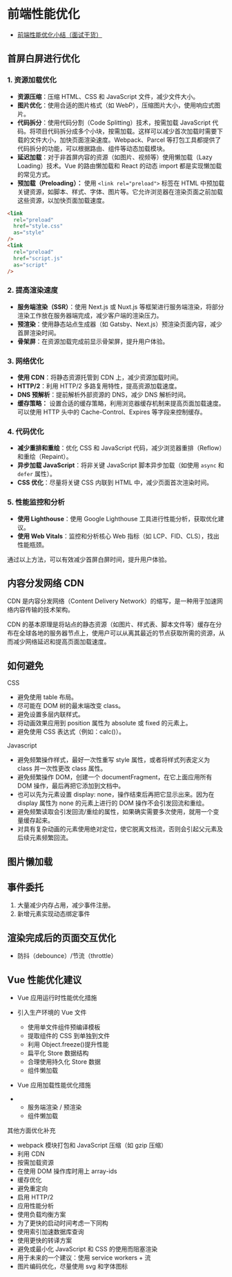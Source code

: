 # 前端性能优化

- [前端性能优化小结（面试干货）](https://zhuanlan.zhihu.com/p/115047733)

## 首屏白屏进行优化

### 1. 资源加载优化

- **资源压缩**：压缩 HTML、CSS 和 JavaScript 文件，减少文件大小。
- **图片优化**：使用合适的图片格式（如 WebP），压缩图片大小，使用响应式图片。
- **代码拆分**：使用代码分割（Code Splitting）技术，按需加载 JavaScript 代码。将项目代码拆分成多个小块，按需加载。这样可以减少首次加载时需要下载的文件大小，加快页面渲染速度。Webpack、Parcel 等打包工具都提供了代码拆分的功能，可以根据路由、组件等动态加载模块。
- **延迟加载**：对于非首屏内容的资源（如图片、视频等）使用懒加载（Lazy Loading）技术。Vue 的路由懒加载和 React 的动态 import 都是实现懒加载的常见方式。
- **预加载（Preloading）：** 使用 `<link rel="preload">` 标签在 HTML 中预加载关键资源，如脚本、样式、字体、图片等。它允许浏览器在渲染页面之前加载这些资源，以加快页面加载速度。

```html
<link
  rel="preload"
  href="style.css"
  as="style"
/>
<link
  rel="preload"
  href="script.js"
  as="script"
/>
```

### 2. 提高渲染速度

- **服务端渲染（SSR）**：使用 Next.js 或 Nuxt.js 等框架进行服务端渲染，将部分渲染工作放在服务器端完成，减少客户端的渲染压力。
- **预渲染**：使用静态站点生成器（如 Gatsby、Next.js）预渲染页面内容，减少首屏渲染时间。
- **骨架屏**：在资源加载完成前显示骨架屏，提升用户体验。

### 3. 网络优化

- **使用 CDN**：将静态资源托管到 CDN 上，减少资源加载时间。
- **HTTP/2**：利用 HTTP/2 多路复用特性，提高资源加载速度。
- **DNS 预解析**：提前解析外部资源的 DNS，减少 DNS 解析时间。
- **缓存策略：** 设置合适的缓存策略，利用浏览器缓存机制来提高页面加载速度。可以使用 HTTP 头中的 Cache-Control、Expires 等字段来控制缓存。

### 4. 代码优化

- **减少重排和重绘**：优化 CSS 和 JavaScript 代码，减少浏览器重排（Reflow）和重绘（Repaint）。
- **异步加载 JavaScript**：将非关键 JavaScript 脚本异步加载（如使用 `async` 和 `defer` 属性）。
- **CSS 优化**：尽量将关键 CSS 内联到 HTML 中，减少页面首次渲染时间。

### 5. 性能监控和分析

- **使用 Lighthouse**：使用 Google Lighthouse 工具进行性能分析，获取优化建议。
- **使用 Web Vitals**：监控和分析核心 Web 指标（如 LCP、FID、CLS），找出性能瓶颈。

通过以上方法，可以有效减少首屏白屏时间，提升用户体验。

## 内容分发网络 CDN

CDN 是内容分发网络（Content Delivery Network）的缩写，是一种用于加速网络内容传输的技术架构。

CDN 的基本原理是将站点的静态资源（如图片、样式表、脚本文件等）缓存在分布在全球各地的服务器节点上，使用户可以从离其最近的节点获取所需的资源，从而减少网络延迟和提高页面加载速度。

## 如何避免

CSS

- 避免使用 table 布局。
- 尽可能在 DOM 树的最末端改变 class。
- 避免设置多层内联样式。
- 将动画效果应用到 position 属性为 absolute 或 fixed 的元素上。
- 避免使用 CSS 表达式（例如：calc()）。

Javascript

- 避免频繁操作样式，最好一次性重写 style 属性，或者将样式列表定义为 class 并一次性更改 class 属性。
- 避免频繁操作 DOM，创建一个 documentFragment，在它上面应用所有 DOM 操作，最后再把它添加到文档中。
- 也可以先为元素设置 display: none，操作结束后再把它显示出来。因为在 display 属性为 none 的元素上进行的 DOM 操作不会引发回流和重绘。
- 避免频繁读取会引发回流/重绘的属性，如果确实需要多次使用，就用一个变量缓存起来。
- 对具有复杂动画的元素使用绝对定位，使它脱离文档流，否则会引起父元素及后续元素频繁回流。

## 图片懒加载

## 事件委托

1. 大量减少内存占用，减少事件注册。
2. 新增元素实现动态绑定事件

## 渲染完成后的页面交互优化

- 防抖（debounce）/节流（throttle）

## Vue 性能优化建议

- Vue 应用运行时性能优化措施

- 引入生产环境的 Vue 文件

  - 使用单文件组件预编译模板
  - 提取组件的 CSS 到单独到文件
  - 利用 Object.freeze()提升性能
  - 扁平化 Store 数据结构
  - 合理使用持久化 Store 数据
  - 组件懒加载

- Vue 应用加载性能优化措施

- - 服务端渲染 / 预渲染
  - 组件懒加载

其他方面优化补充

- webpack 模块打包和 JavaScript 压缩（如 gzip 压缩）
- 利用 CDN
- 按需加载资源
- 在使用 DOM 操作库时用上 array-ids
- 缓存优化
- 避免重定向
- 启用 HTTP/2
- 应用性能分析
- 使用负载均衡方案
- 为了更快的启动时间考虑一下同构
- 使用索引加速数据库查询
- 使用更快的转译方案
- 避免或最小化 JavaScript 和 CSS 的使用而阻塞渲染
- 用于未来的一个建议：使用 service workers + 流
- 图片编码优化，尽量使用 svg 和字体图标
